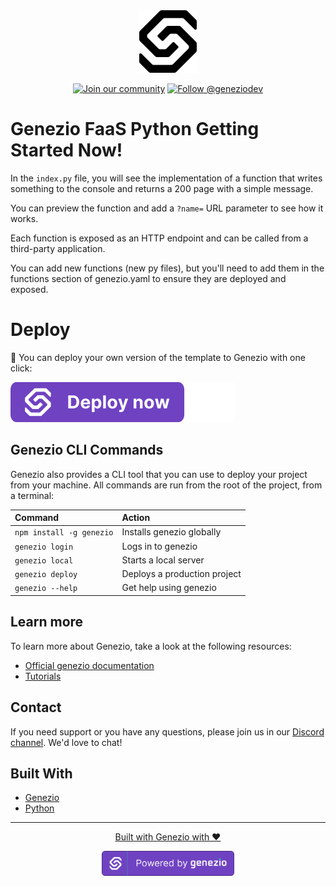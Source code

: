 <div align="center"> <a href="https://genezio.com/">
  <picture>
    <source media="(prefers-color-scheme: dark)" srcset="https://github.com/genez-io/graphics/raw/HEAD/svg/Icon_Genezio_White.svg">
    <source media="(prefers-color-scheme: light)" srcset="https://github.com/genez-io/graphics/raw/HEAD/svg/Icon_Genezio_Black.svg">
    <img alt="genezio logo" src="https://github.com/genez-io/graphics/raw/HEAD/svg/Icon_Genezio_Black.svg" height="100" >
  </picture>
</a>
 </div>

<div align="center">

[![Join our community](https://img.shields.io/discord/1024296197575422022?style=social&label=Join%20our%20community%20&logo=discord&labelColor=6A7EC2)](https://discord.gg/uc9H5YKjXv)
[![Follow @geneziodev](https://img.shields.io/twitter/url/https/twitter.com/geneziodev.svg?style=social&label=Follow%20%40geneziodev)](https://twitter.com/geneziodev)

</div>

# Genezio FaaS Python Getting Started Now!

In the `index.py` file, you will see the implementation of a function that writes something to the console and returns a 200 page with a simple message.

You can preview the function and add a `?name=` URL parameter to see how it works.

Each function is exposed as an HTTP endpoint and can be called from a third-party application.

You can add new functions (new py files), but you'll need to add them in the functions section of genezio.yaml to ensure they are deployed and exposed.

# Deploy
:rocket: You can deploy your own version of the template to Genezio with one click:

[![Deploy to Genezio](https://raw.githubusercontent.com/Genez-io/graphics/main/svg/deploy-button.svg)](https://app.genez.io/start/deploy?repository=https://github.com/Genez-io/faas-python-getting-started)


## Genezio CLI Commands

Genezio also provides a CLI tool that you can use to deploy your project from your machine.
All commands are run from the root of the project, from a terminal:

| Command                   | Action                                           |
| :------------------------ | :----------------------------------------------- |
| `npm install -g genezio`  | Installs genezio globally                        |
| `genezio login`           | Logs in to genezio                               |
| `genezio local`           | Starts a local server                            |
| `genezio deploy`          | Deploys a production project                     |
| `genezio --help`          | Get help using genezio                           |

## Learn more

To learn more about Genezio, take a look at the following resources:

- [Official genezio documentation](https://genezio.com/docs)
- [Tutorials](https://genezio.com/blog)

## Contact

If you need support or you have any questions, please join us in our [Discord channel](https://discord.gg/uc9H5YKjXv). We'd love to chat!

## Built With

- [Genezio](https://genezio.com/)
- [Python](https://www.python.org/)

***

<div align="center"> <a href="https://genezio.com/">
  <p>Built with Genezio with ❤️ </p>
  <img alt="genezio logo" src="https://raw.githubusercontent.com/Genez-io/graphics/main/svg/powered_by_genezio.svg" height="40">
</a>
</div>

